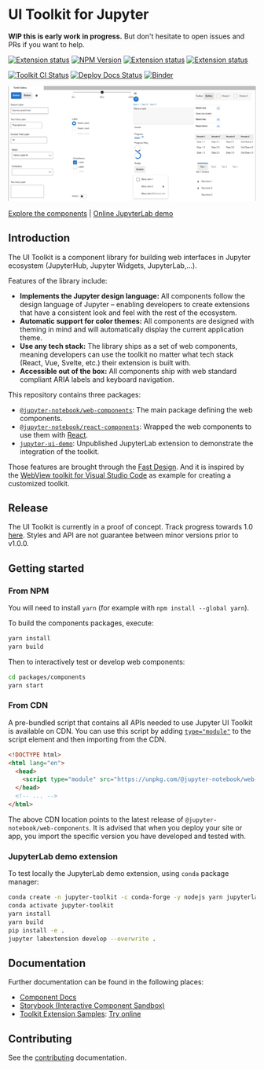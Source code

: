 # UI Toolkit for Jupyter

**WIP this is early work in progress.** But don't hesitate to open issues and PRs if you want to
help.

[![Extension status](https://img.shields.io/badge/status-ready-success 'The package is ready to be used')](https://jupyterlab-contrib.github.io/)
[![NPM Version](https://img.shields.io/npm/v/@jupyter-notebook/web-components?color=blue)](https://www.npmjs.com/package/@jupyter-notebook/web-components)
[![Extension status](https://img.shields.io/badge/cdn-jsdelivr-brightgreen)](https://www.jsdelivr.com/package/npm/@jupyter-notebook/web-components)
[![Extension status](https://img.shields.io/badge/cdn-unpkg-brightgreen)](https://unpkg.com/browse/@jupyter-notebook/web-components/)

[![Toolkit CI Status](https://github.com/jupyterlab-contrib/jupyter-ui-toolkit/actions/workflows/ci.yml/badge.svg)](https://github.com/jupyterlab-contrib/jupyter-ui-toolkit/actions/workflows/ci.yml)
[![Deploy Docs Status](https://github.com/jupyterlab-contrib/jupyter-ui-toolkit/actions/workflows/docs-cd.yml/badge.svg)](https://jupyterlab-contrib.github.io/jupyter-ui-toolkit/)
[![Binder](https://mybinder.org/badge_logo.svg)](https://mybinder.org/v2/gh/jupyterlab-contrib/jupyter-ui-toolkit/main)


![Toolkit for Jupyter Artwork](https://raw.githubusercontent.com/jupyterlab-contrib/jupyter-ui-toolkit/main/packages/components/docs/assets/toolkit-artwork.png)

[Explore the components](https://jupyterlab-contrib.github.io/jupyter-ui-toolkit/) | [Online JupyterLab demo](https://mybinder.org/v2/gh/jupyterlab-contrib/jupyter-ui-toolkit/main)

## Introduction

The UI Toolkit is a component library for building web interfaces in Jupyter ecosystem (JupyterHub,
Jupyter Widgets, JupyterLab,...).

Features of the library include:

- **Implements the Jupyter design language:** All components follow the design language of Jupyter
  – enabling developers to create extensions that have a consistent look and feel with the rest of
  the ecosystem.
- **Automatic support for color themes:** All components are designed with theming in mind and will
  automatically display the current application theme.
- **Use any tech stack:** The library ships as a set of web components, meaning developers can use
  the toolkit no matter what tech stack (React, Vue, Svelte, etc.) their extension is built with.
- **Accessible out of the box:** All components ship with web standard compliant ARIA labels and
  keyboard navigation.

This repository contains three packages:

- [`@jupyter-notebook/web-components`](https://github.com/jupyterlab-contrib/jupyter-ui-toolkit/tree/main/packages/components/):
  The main package defining the web components.
- [`@jupyter-notebook/react-components`](https://github.com/jupyterlab-contrib/jupyter-ui-toolkit/tree/main/packages/react-components):
  Wrapped the web components to use them with [React](https://reactjs.org).
- [`jupyter-ui-demo`](https://github.com/jupyterlab-contrib/jupyter-ui-toolkit/tree/main/packages/lab-example):
  Unpublished JupyterLab extension to demonstrate the integration of the toolkit.

Those features are brought through the [Fast Design](https://www.fast.design/). And it is inspired
by the [WebView toolkit for Visual Studio Code](https://github.com/microsoft/vscode-webview-ui-toolkit)
as example for creating a customized toolkit.

## Release

The UI Toolkit is currently in a proof of concept. Track progress towards 1.0 [here](https://github.com/jupyterlab-contrib/jupyter-ui-toolkit/issues?q=is%3Aopen+is%3Aissue+milestone%3Av1.0).
Styles and API are not guarantee between minor versions prior to v1.0.0.

## Getting started

### From NPM

You will need to install `yarn` (for example with `npm install --global yarn`).

To build the components packages, execute:

```sh
yarn install
yarn build
```

Then to interactively test or develop web components:

```sh
cd packages/components
yarn start
```

### From CDN

A pre-bundled script that contains all APIs needed to use Jupyter UI Toolkit is available on CDN. You can use this script by adding [`type="module"`](https://developer.mozilla.org/en-US/docs/Web/JavaScript/Guide/Modules) to the script element and then importing from the CDN.

```html
<!DOCTYPE html>
<html lang="en">
  <head>
    <script type="module" src="https://unpkg.com/@jupyter-notebook/web-components"></script>
  </head>
  <!-- ... -->
</html>
```

The above CDN location points to the latest release of `@jupyter-notebook/web-components`. It is advised that when you deploy your site or app, you import the specific version you have developed and tested with.

### JupyterLab demo extension

To test locally the JupyterLab demo extension, using `conda` package manager:

```sh
conda create -n jupyter-toolkit -c conda-forge -y nodejs yarn jupyterlab=3
conda activate jupyter-toolkit
yarn install
yarn build
pip install -e .
jupyter labextension develop --overwrite .
```

## Documentation

Further documentation can be found in the following places:

- [Component Docs](https://github.com/jupyterlab-contrib/jupyter-ui-toolkit/tree/main/packages/components/docs/components.md)
- [Storybook (Interactive Component Sandbox)](https://jupyterlab-contrib.github.io/jupyter-ui-toolkit/)
- [Toolkit Extension Samples](https://github.com/jupyterlab-contrib/jupyter-ui-toolkit/tree/main/packages/lab-example):
  [Try online](https://mybinder.org/v2/gh/jupyterlab-contrib/jupyter-ui-toolkit/main)

## Contributing

See the [contributing](https://github.com/jupyterlab-contrib/jupyter-ui-toolkit/tree/main/CONTRIBUTING.md) documentation.
